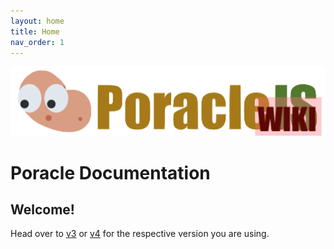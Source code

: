```yaml
---
layout: home
title: Home
nav_order: 1
---
```

![logo](assets/PoracleJSWiki.png)
# Poracle Documentation

## Welcome! 
Head over to [v3](v3) or [v4](v4) for the respective version you are using.